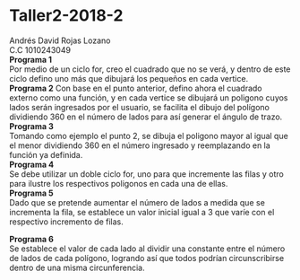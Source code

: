 # Taller2-2018-2  


Andrés David Rojas Lozano  
C.C 1010243049  
**Programa 1**  
Por medio de un ciclo for, creo el cuadrado que no se verá, y dentro de este ciclo defino uno más
que dibujará los pequeños en cada vertice.  
**Programa 2**
Con base en el punto anterior, defino ahora el cuadrado externo como una función, y en cada vertice
se dibujará un poligono cuyos lados serán ingresados por el usuario, se facilita el dibujo del polígono 
dividiendo 360 en el número de lados para así generar el ángulo de trazo.  
**Programa 3**  
Tomando como ejemplo el punto 2, se dibuja el poligono mayor al igual que el menor 
dividiendo 360 en el número ingresado y reemplazando en la función ya definida.  
**Programa 4**    
Se debe utilizar un doble ciclo for, uno para que incremente las filas y otro para ilustre
los respectivos poligonos en cada una de ellas.  
**Programa 5**  
Dado que se pretende aumentar el número de lados a medida que se incrementa la fila,
se establece un valor inicial igual a 3 que varíe con el respectivo incremento de filas.

**Programa 6**  
Se establece el valor de cada lado al dividir una constante entre el número de lados de cada
polígono, logrando así que todos podrían circunscribirse dentro de una misma circunferencia.


